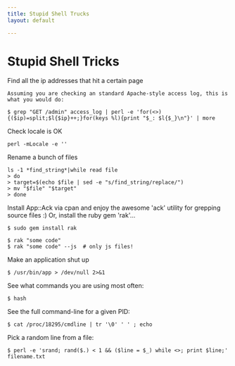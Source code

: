 ```yaml
---
title: Stupid Shell Trucks
layout: default

---
```


Stupid Shell Tricks
===================

Find all the ip addresses that hit a certain page

	Assuming you are checking an standard Apache-style access log, this is what you would do:

	$ grep "GET /admin" access_log | perl -e 'for(<>){($ip)=split;$l{$ip}++;}for(keys %l){print "$_: $l{$_}\n"}' | more

Check locale is OK

	perl -mLocale -e ''

Rename a bunch of files

	ls -1 *find_string*|while read file
	> do
	> target=$(echo $file | sed -e "s/find_string/replace/")
	> mv "$file" "$target"
	> done

Install App::Ack via cpan and enjoy the awesome 'ack' utility for grepping source files :) 
Or, install the ruby gem 'rak'...

	$ sudo gem install rak
	
	$ rak "some code"
	$ rak "some code" --js  # only js files!

Make an application shut up

	$ /usr/bin/app > /dev/null 2>&1

See what commands you are using most often:
	
	$ hash

See the full command-line for a given PID:

    $ cat /proc/18295/cmdline | tr '\0' ' ' ; echo

Pick a random line from a file:

	$ perl -e 'srand; rand($.) < 1 && ($line = $_) while <>; print $line;' filename.txt
